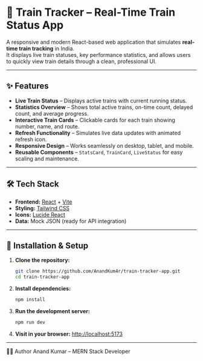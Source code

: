 # 🚆 Train Tracker – Real-Time Train Status App

A responsive and modern React-based web application that simulates **real-time train tracking** in India.  
It displays live train statuses, key performance statistics, and allows users to quickly view train details through a clean, professional UI.

---

## ✨ Features
- **Live Train Status** – Displays active trains with current running status.
- **Statistics Overview** – Shows total active trains, on-time count, delayed count, and average progress.
- **Interactive Train Cards** – Clickable cards for each train showing number, name, and route.
- **Refresh Functionality** – Simulates live data updates with animated refresh icon.
- **Responsive Design** – Works seamlessly on desktop, tablet, and mobile.
- **Reusable Components** – `StatsCard`, `TrainCard`, `LiveStatus` for easy scaling and maintenance.

---

## 🛠 Tech Stack
- **Frontend:** [React](https://react.dev/) + [Vite](https://vitejs.dev/)
- **Styling:** [Tailwind CSS](https://tailwindcss.com/)
- **Icons:** [Lucide React](https://lucide.dev/)
- **Data:** Mock JSON (ready for API integration)

---

## 🚀 Installation & Setup

1. **Clone the repository:**
   ```bash
   git clone https://github.com/AnandKum4r/train-tracker-app.git
   cd train-tracker-app
   ```

2. **Install dependencies:**
   ```bash
   npm install
   ```

3. **Run the development server:**
   ```bash
   npm run dev
   ```

4. **Visit in your browser:**
   [http://localhost:5173](http://localhost:5173)

---

👨‍💻 Author
Anand Kumar – MERN Stack Developer
